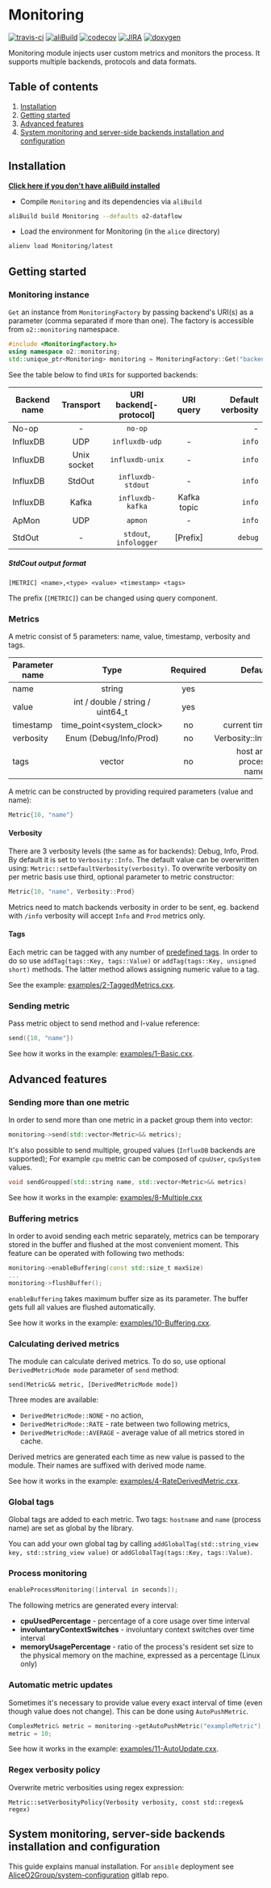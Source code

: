 # Monitoring
[![travis-ci](https://travis-ci.com/AliceO2Group/Monitoring.svg?branch=dev)](https://travis-ci.com/AliceO2Group/Monitoring)
[![aliBuild](https://img.shields.io/badge/aliBuild-dashboard-lightgrey.svg)](https://alisw.cern.ch/dashboard/d/000000001/main-dashboard?orgId=1&var-storagename=All&var-reponame=All&var-checkname=build%2FMonitoring%2Fo2-dataflow%2F0&var-upthreshold=30m&var-minuptime=30)
[![codecov](https://codecov.io/gh/AliceO2Group/Monitoring/branch/master/graph/badge.svg)](https://codecov.io/gh/AliceO2Group/Monitoring)
[![JIRA](https://img.shields.io/badge/JIRA-issues-blue.svg)](https://alice.its.cern.ch/jira/projects/OMON)
[![doxygen](https://img.shields.io/badge/doxygen-documentation-blue.svg)](https://aliceo2group.github.io/Monitoring/)

Monitoring module injects user custom metrics and monitors the process. It supports multiple backends, protocols and data formats.

## Table of contents
1. [Installation](#installation)
2. [Getting started](#getting-started)
3. [Advanced features](#advanced-features)
4. [System monitoring and server-side backends installation and configuration](#system-monitoring-server-side-backends-installation-and-configuration)

## Installation

<strong>[Click here if you don't have aliBuild installed](https://alice-doc.github.io/alice-analysis-tutorial/building/)</strong>
<br>

  + Compile `Monitoring` and its dependencies via `aliBuild`
```bash
aliBuild build Monitoring --defaults o2-dataflow
```

  + Load the environment for Monitoring (in the `alice` directory)
```bash
alienv load Monitoring/latest
```

## Getting started
### Monitoring instance
`Get` an instance from  `MonitoringFactory` by passing backend's URI(s) as a parameter (comma separated if more than one).
The factory is accessible from `o2::monitoring` namespace.

```cpp
#include <MonitoringFactory.h>
using namespace o2::monitoring;
std::unique_ptr<Monitoring> monitoring = MonitoringFactory::Get("backend[-protocol]://host:port[/verbosity][?query]");
```

See the table below to find `URI`s for supported backends:

| Backend name | Transport   | URI backend[-protocol] | URI query   | Default verbosity |
| ------------ |:-----------:|:----------------------:|:-----------:| -----------------:|
| No-op        | -           | `no-op`                |             | -                 |
| InfluxDB     | UDP         | `influxdb-udp`         | -           | `info`            |
| InfluxDB     | Unix socket | `influxdb-unix`        | -           | `info`            |
| InfluxDB     | StdOut      | `influxdb-stdout`      | -           | `info`            |
| InfluxDB     | Kafka       | `influxdb-kafka`       | Kafka topic | `info`            |
| ApMon        | UDP         | `apmon`                | -           | `info`            |
| StdOut       | -           | `stdout`, `infologger` | [Prefix]    | `debug`           |

##### StdCout output format
```
[METRIC] <name>,<type> <value> <timestamp> <tags>
```
The prefix (`[METRIC]`) can be changed using query component.

### Metrics
A metric consist of 5 parameters: name, value, timestamp, verbosity and tags.

| Parameter name | Type                             | Required | Default                 |
| -------------- |:--------------------------------:|:--------:| -----------------------:|
| name           | string                           | yes      | -                       |
| value          | int / double / string / uint64_t | yes      | -                       |
| timestamp      | time_point&lt;system_clock&gt;   | no       | current time            |
| verbosity      | Enum (Debug/Info/Prod)           | no       | Verbosity::Info         |
| tags           | vector<unsigned int>             | no       | host and process names  |

A metric can be constructed by providing required parameters (value and name):
```cpp
Metric{10, "name"}
```

#### Verbosity
There are 3 verbosity levels (the same as for backends): Debug, Info, Prod. By default it is set to `Verbosity::Info`. The default value can be overwritten using: `Metric::setDefaultVerbosity(verbosity)`.
To overwrite verbosity on per metric basis use third, optional parameter to metric constructor:
```cpp
Metric{10, "name", Verbosity::Prod}
```

Metrics need to match backends verbosity in order to be sent, eg. backend with `/info` verbosity will accept `Info` and `Prod` metrics only.

#### Tags
Each metric can be tagged with any number of [predefined tags](include/Monitoring/Tags.h).
In order to do so use `addTag(tags::Key, tags::Value)` or `addTag(tags::Key, unsigned short)` methods. The latter method allows assigning numeric value to a tag.

See the example: [examples/2-TaggedMetrics.cxx](examples/2-TaggedMetrics.cxx).

### Sending metric
Pass metric object to send method and l-value reference:
```cpp
send({10, "name"})
```

See how it works in the example: [examples/1-Basic.cxx](examples/1-Basic.cxx).

## Advanced features

### Sending more than one metric
In order to send more than one metric in a packet group them into vector:
```cpp
monitoring->send(std::vector<Metric>&& metrics);
```

It's also possible to send multiple, grouped values (`InfluxDB` backends are supported); For example `cpu` metric can be composed of `cpuUser`, `cpuSystem` values.
```cpp
void sendGroupped(std::string name, std::vector<Metric>&& metrics)
```

See how it works in the example: [examples/8-Multiple.cxx](examples/8-Multiple.cxx)

### Buffering metrics
In order to avoid sending each metric separately, metrics can be temporary stored in the buffer and flushed at the most convenient moment.
This feature can be operated with following two methods:
```cpp
monitoring->enableBuffering(const std::size_t maxSize)
...
monitoring->flushBuffer();
```

`enableBuffering` takes maximum buffer size as its parameter. The buffer gets full all values are flushed automatically.

See how it works in the example: [examples/10-Buffering.cxx](examples/10-Buffering.cxx).

### Calculating derived metrics
The module can calculate derived metrics. To do so, use optional `DerivedMetricMode mode` parameter of `send` method:
```
send(Metric&& metric, [DerivedMetricMode mode])
```

Three modes are available:
  + `DerivedMetricMode::NONE` - no action,
  + `DerivedMetricMode::RATE` - rate between two following metrics,
  + `DerivedMetricMode::AVERAGE` - average value of all metrics stored in cache.

Derived metrics are generated each time as new value is passed to the module. Their names are suffixed with derived mode name.

See how it works in the example: [examples/4-RateDerivedMetric.cxx](examples/4-RateDerivedMetric.cxx).

### Global tags
Global tags are added to each metric. Two tags: `hostname` and `name` (process name) are set as global by the library.

You can add your own global tag by calling `addGlobalTag(std::string_view key, std::string_view value)` or `addGlobalTag(tags::Key, tags::Value)`.

### Process monitoring
```cpp
enableProcessMonitoring([interval in seconds]);
```
The following metrics are generated every interval:
  + **cpuUsedPercentage** - percentage of a core usage over time interval
  + **involuntaryContextSwitches** - involuntary context switches over time interval
  + **memoryUsagePercentage** - ratio of the process's resident set size  to the physical memory on the machine, expressed as a percentage (Linux only)

### Automatic metric updates
Sometimes it's necessary to provide value every exact interval of time (even though value does not change). This can be done using `AutoPushMetric`.
```cpp
ComplexMetric& metric = monitoring->getAutoPushMetric("exampleMetric");
metric = 10;
```
See how it works in the example: [examples/11-AutoUpdate.cxx](examples/11-AutoUpdate.cxx).

### Regex verbosity policy
Overwrite metric verbosities using regex expression:
```
Metric::setVerbosityPolicy(Verbosity verbosity, const std::regex& regex)
```

## System monitoring, server-side backends installation and configuration
This guide explains manual installation. For `ansible` deployment see [AliceO2Group/system-configuration](https://gitlab.cern.ch/AliceO2Group/system-configuration/tree/master/ansible) gitlab repo.
